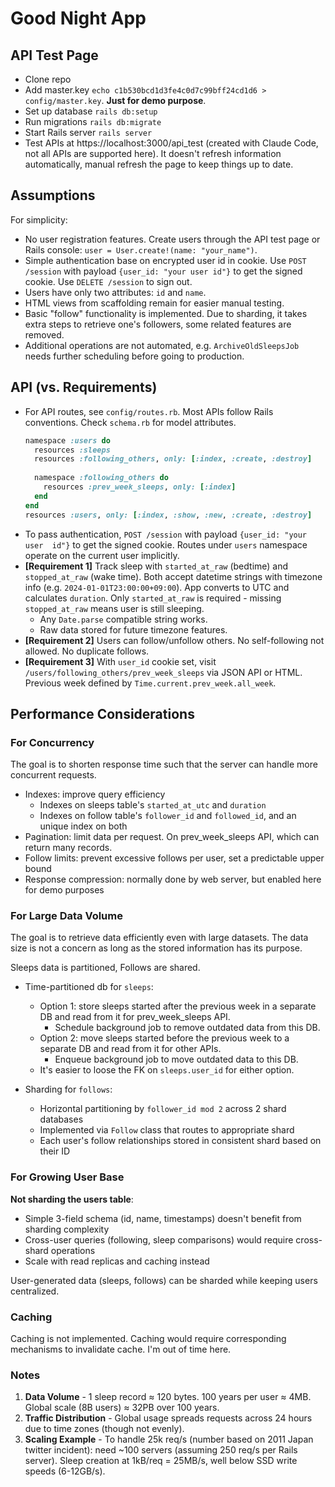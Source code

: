 # Good Night App

## API Test Page

- Clone repo
- Add master.key `echo c1b530bcd1d3fe4c0d7c99bff24cd1d6 > config/master.key`.
  **Just for demo purpose**.
- Set up database `rails db:setup`
- Run migrations `rails db:migrate`
- Start Rails server `rails server`
- Test APIs at https://localhost:3000/api_test (created with Claude Code,
  not all APIs are supported here). It doesn't refresh information
  automatically, manual refresh the page to keep things up to date.

## Assumptions

For simplicity:

- No user registration features. Create users through the API test page
  or Rails console: `user = User.create!(name: "your_name")`.
- Simple authentication base on encrypted user id in cookie. Use
  `POST /session` with payload `{user_id: "your user id"}` to get the signed
  cookie. Use `DELETE /session` to sign out.
- Users have only two attributes: `id` and `name`.
- HTML views from scaffolding remain for easier manual testing.
- Basic "follow" functionality is implemented. Due to sharding, it takes extra
  steps to retrieve one's followers, some related features are removed.
- Additional operations are not automated, e.g. `ArchiveOldSleepsJob` needs
  further scheduling before going to production.

## API (vs. Requirements)

- For API routes, see `config/routes.rb`. Most APIs follow Rails conventions.
  Check `schema.rb` for model attributes.
  ```ruby
  namespace :users do
    resources :sleeps
    resources :following_others, only: [:index, :create, :destroy]
    
    namespace :following_others do
      resources :prev_week_sleeps, only: [:index]
    end
  end
  resources :users, only: [:index, :show, :new, :create, :destroy]
  ```
- To pass authentication, `POST /session` with payload `{user_id: "your user 
id"}` to get the signed cookie. Routes under `users`
  namespace operate on the current user implicitly.
- **[Requirement 1]** Track sleep with `started_at_raw` (bedtime) and
  `stopped_at_raw` (wake time). Both accept datetime strings with timezone
  info (e.g. `2024-01-01T23:00:00+09:00`). App converts to UTC and calculates
  `duration`. Only `started_at_raw` is required - missing `stopped_at_raw` means
  user is still sleeping.
    - Any `Date.parse` compatible string works.
    - Raw data stored for future timezone features.
- **[Requirement 2]** Users can follow/unfollow others. No self-following not
  allowed. No duplicate follows.
- **[Requirement 3]** With `user_id` cookie set, visit
  `/users/following_others/prev_week_sleeps` via JSON API or HTML. Previous week
  defined by `Time.current.prev_week.all_week`.

## Performance Considerations

### For Concurrency

The goal is to shorten response time such that the server can handle more
concurrent requests.

- Indexes: improve query efficiency
    - Indexes on sleeps table's `started_at_utc` and `duration`
    - Indexes on follow table's `follower_id` and `followed_id`, and an unique
      index on both
- Pagination: limit data per request. On prev_week_sleeps API, which can
  return many records.
- Follow limits: prevent excessive follows per user, set a predictable upper
  bound
- Response compression: normally done by web server, but enabled here for demo
  purposes

### For Large Data Volume

The goal is to retrieve data efficiently even with large datasets. The data
size is not a concern as long as the stored information has its purpose.

Sleeps data is partitioned, Follows are shared.

- Time-partitioned db for `sleeps`:
    - Option 1: store sleeps started after the previous week in a
      separate DB and read from it for prev_week_sleeps API.
        - Schedule background job to remove outdated data from this DB.
    - Option 2: move sleeps started before the previous week to a
      separate DB and read from it for other APIs.
        - Enqueue background job to move outdated data to this DB.
    - It's easier to loose the FK on `sleeps.user_id` for either option.

- Sharding for `follows`:
    - Horizontal partitioning by `follower_id mod 2` across 2 shard databases
    - Implemented via `Follow` class that routes to appropriate shard
    - Each user's follow relationships stored in consistent shard based on their
      ID

### For Growing User Base

**Not sharding the users table**:

- Simple 3-field schema (id, name, timestamps) doesn't benefit from sharding
  complexity
- Cross-user queries (following, sleep comparisons) would require
  cross-shard operations
- Scale with read replicas and caching instead

User-generated data (sleeps, follows) can be sharded while keeping users
centralized.

### Caching

Caching is not implemented. Caching would require corresponding mechanisms to
invalidate cache. I'm out of time here.

### Notes

1. **Data Volume** - 1 sleep record ≈ 120 bytes. 100 years per user ≈ 4MB.
   Global scale (8B users) ≈ 32PB over 100 years.
2. **Traffic Distribution** - Global usage spreads requests across 24 hours due
   to time zones (though not evenly).
3. **Scaling Example** - To handle 25k req/s (number based on 2011 Japan
   twitter incident): need ~100 servers (assuming 250 req/s per Rails server).
   Sleep creation at 1kB/req = 25MB/s, well below SSD write speeds (6-12GB/s).
